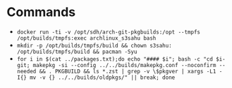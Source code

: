Commands
========

* `docker run -ti -v /opt/sdh/arch-git-pkgbuilds:/opt --tmpfs /opt/builds/tmpfs:exec archlinux_s3sahu bash`
* `mkdir -p /opt/builds/tmpfs/build && chown s3sahu: /opt/builds/tmpfs/build && pacman -Syu`
* `for i in $(cat ../packages.txt);do echo "#### $i"; bash -c "cd $i-git; makepkg -si --config ../../builds/makepkg.conf --noconfirm --needed && . PKGBUILD && ls *.zst | grep -v \$pkgver | xargs -L1 -I{} mv -v {} ../../builds/oldpkgs/" || break; done`

